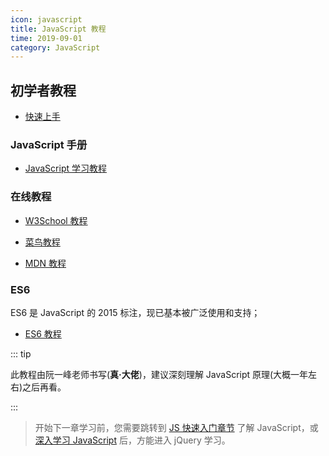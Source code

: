 ```yaml
---
icon: javascript
title: JavaScript 教程
time: 2019-09-01
category: JavaScript
---
```


## 初学者教程

- [快速上手](../language/js/guide/readme.md)

### JavaScript 手册

- [JavaScript 学习教程](../language/js/readme.md)

### 在线教程

- [W3School 教程](http://www.w3school.com.cn/js/index.asp)

- [菜鸟教程](https://www.runoob.com/js/js-tutorial.html)

- [MDN 教程](https://developer.mozilla.org/zh-CN/docs/Web/JavaScript)

### ES6

ES6 是 JavaScript 的 2015 标注，现已基本被广泛使用和支持；

- [ES6 教程](../language/js/es6/readme.md)

::: tip

此教程由阮一峰老师书写(**真·大佬**)，建议深刻理解 JavaScript 原理(大概一年左右)之后再看。

:::

> 开始下一章学习前，您需要跳转到 [JS 快速入门章节](../language/js/guide/readme.md) 了解 JavaScript，或 [深入学习 JavaScript](../language/js/readme.md) 后，方能进入 jQuery 学习。
